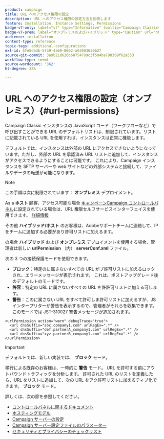 ```yaml
---
product: campaign
title: URL へのアクセス権限の設定
description: URL へのアクセス権限の設定方法を説明します
feature: Installation, Instance Settings, Permissions
badge-v7-only: label="v7" type="Informative" tooltip="Campaign Classicv7 にのみ適用"
badge-v7-prem: label="オンプレミスおよびハイブリッド" type="Caution" url="https://experienceleague.adobe.com/docs/campaign-classic/using/installing-campaign-classic/architecture-and-hosting-models/hosting-models-lp/hosting-models.html?lang=ja" tooltip="オンプレミスデプロイメントとハイブリッドデプロイメントにのみ適用されます"
audience: installation
content-type: reference
topic-tags: additional-configurations
exl-id: 6fe8da3b-57b9-4a69-8602-a03993630b27
source-git-commit: 3a9b21d626b60754789c3f594ba798309f62a553
workflow-type: tm+mt
source-wordcount: '362'
ht-degree: 38%

---
```


# URL へのアクセス権限の設定（オンプレミス）{#url-permissions}



Campaign Classic インスタンスの JavaScript コード（ワークフローなど）で呼び出すことができる URL のデフォルトリストは、制限されています。リストに記載されている URL を使用すれば、インスタンスは正常に機能します。

デフォルトでは、インスタンスは外部の URL にアクセスできないようになっています。ただし、外部の URL を承認済み URL リストに追加して、インスタンスがアクセスできるようにすることは可能です。 これにより、Campaign インスタンスを SFTP サーバーや web サイトなどの外部システムと接続して、ファイルやデータの転送が可能になります。

>[!NOTE]
>
>この手順は次に制限されています： **オンプレミス** デプロイメント。
>
>As a **ホスト** 顧客、アクセス可能な場合 [キャンペーンCampaign コントロールパネル](https://experienceleague.adobe.com/docs/control-panel/using/control-panel-home.html?lang=ja)に設定されている場合は、URL 権限セルフサービスインターフェイスを使用できます。 [詳細情報](https://experienceleague.adobe.com/docs/control-panel/using/instances-settings/url-permissions.html?lang=ja)
>
>その他 **ハイブリッド/ホスト** のお客様は、Adobeサポートチームに連絡して、IP をチームに追加する必要があり許可リストに加えるます。
>

の場合 **ハイブリッド** および **オンプレミス** デプロイメントを使用する場合、管理者は新しい **urlPermission** （内） **serverConf.xml** ファイル。


次の 3 つの接続保護モードを使用できます。

* **ブロック**：特定のに属さないすべての URL がブ許可リストに加えるロックされ、エラーメッセージが表示されます。 これは、ポストアップグレード後のデフォルトのモードです。
* **許容**：特定の URL に属さないすべての URL を許許可リストに加える可します。
* **警告**：このに属さない URL をすべて許可しま許可リストに加えるすが、JS インタープリターが警告を表示するので、管理者がそれらを収集できます。 このモードでは JST-310027 警告メッセージが追加されます。

```
<urlPermission action="warn" debugTrace="true">
  <url dnsSuffix="abc.company1.com" urlRegEx=".*" />
  <url dnsSuffix="def.partnerA_company1.com" urlRegEx=".*" />
  <url dnsSuffix="xyz.partnerB_company1.com" urlRegEx=".*" />
</urlPermission>
```

>[!IMPORTANT]
>
>デフォルトでは、新しい実装では、 **ブロック** モード。
>
>移行による既存のお客様は、一時的に **警告** モード。 URL を許可する前にアウトバウンドトラフィックを分析します。 許可された URL のリストを定義したら、URL をリストに追加して、次の URL をアク許可リストに加えるティブ化できます。 **ブロック** モード。

詳しくは、次の節を参照してください。

* [コントロールパネルに関するドキュメント](https://experienceleague.adobe.com/docs/control-panel/using/control-panel-home.html?lang=ja)
* [ホスティングモデル](hosting-models.md)
* [Campaign サーバーの設定](configuring-campaign-server.md)
* [Campaign サーバー設定ファイルのパラメーター](the-server-configuration-file.md)
* [セキュリティとプライバシーのチェックリスト](get-started-security-privacy.md)
